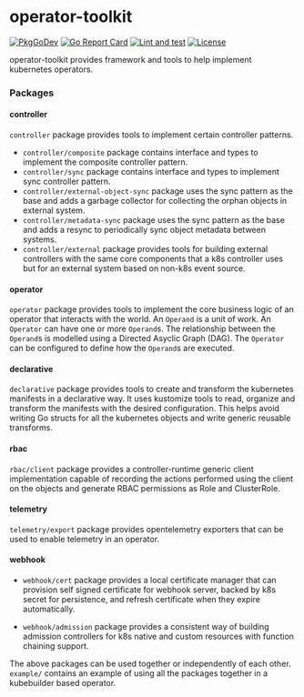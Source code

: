 # operator-toolkit

[![PkgGoDev](https://pkg.go.dev/badge/github.com/ondat/operator-toolkit)](https://pkg.go.dev/github.com/ondat/operator-toolkit)
[![Go Report Card](https://goreportcard.com/badge/github.com/ondat/operator-toolkit)](https://goreportcard.com/report/github.com/ondat/operator-toolkit)
[![Lint and test](https://github.com/ondat/operator-toolkit/actions/workflows/test.yml/badge.svg)](https://github.com/ondat/operator-toolkit/actions/workflows/test.yml)
[![License](https://img.shields.io/badge/License-MIT-blue.svg)](https://opensource.org/licenses/MIT)

operator-toolkit provides framework and tools to help implement kubernetes
operators.

### Packages

#### controller

`controller` package provides tools to implement certain controller patterns.

- `controller/composite` package contains interface and types to implement the
    composite controller pattern.
- `controller/sync` package contains interface and types to implement sync
    controller pattern.
- `controller/external-object-sync` package uses the sync pattern as the base
    and adds a garbage collector for collecting the orphan objects in external
    system.
- `controller/metadata-sync` package uses the sync pattern as the base and adds
    a resync to periodically sync object metadata between systems.
- `controller/external` package provides tools for building external
    controllers with the same core components that a k8s controller uses but
    for an external system based on non-k8s event source.

#### operator

`operator` package provides tools to implement the core business logic of an
operator that interacts with the world. An `Operand` is a unit of work. An
`Operator` can have one or more `Operand`s. The relationship between the
`Operand`s is modelled using a Directed Asyclic Graph (DAG). The `Operator` can
be configured to define how the `Operand`s are executed.

#### declarative

`declarative` package provides tools to create and transform the kubernetes
manifests in a declarative way. It uses kustomize tools to read, organize and
transform the manifests with the desired configuration. This helps avoid
writing Go structs for all the kubernetes objects and write generic reusable
transforms.

#### rbac

`rbac/client` package provides a controller-runtime generic client
implementation capable of recording the actions performed using the client on
the objects and generate RBAC permissions as Role and ClusterRole.

#### telemetry

`telemetry/export` package provides opentelemetry exporters that can be used to
enable telemetry in an operator.

#### webhook

- `webhook/cert` package provides a local certificate manager that can provision
    self signed certificate for webhook server, backed by k8s secret for
    persistence, and refresh certificate when they expire automatically.

- `webhook/admission` package provides a consistent way of building admission
    controllers for k8s native and custom resources with function chaining
    support.

The above packages can be used together or independently of each other.
`example/` contains an example of using all the packages together in a
kubebuilder based operator.

